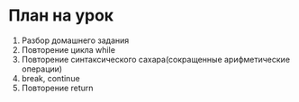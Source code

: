 # План на урок

1. Разбор домашнего задания
2. Повторение цикла while
3. Повторение синтаксического сахара(сокращенные арифметические операции) 
4. break, continue
5. Повторение return

